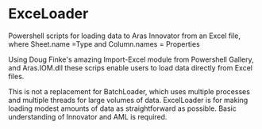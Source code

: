 # ExceLoader
Powershell scripts for loading data to Aras Innovator from an Excel file, where Sheet.name =Type and Column.names = Properties

Using Doug Finke's amazing Import-Excel module from Powershell Gallery, and Aras.IOM.dll these scrips enable users to load data directly from Excel files.

This is not a replacement for BatchLoader, which uses multiple processes and multiple threads for large volumes of data. ExcelLoader is for making loading modest amounts of data as straightforward as possible. Basic understanding of Innovator and AML is required.
